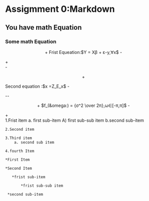 # Assigmment 0:Markdown
## You have math Equation
### Some math Equation
</p>
<p align ="center">
 +
 Frist Equeation:$Y = X&beta; + &epsilon;-y,&forall;x$
 - </p>
 + <div>
 - <p align ="center">
 + <div>
  Second equation :$x =Z_&Epsilon;_x$
  -</p>
  -- <p align ="center">
  + 
  $f_(&omega:) = {&sigma;^2 \over 2&pi;},&omega;&in;[-&pi;,&pi;]$
  - </p>
  + <div>
    1.Frist item a. first sub-item A) first sub-sub item b.second sub-item 

    2.Second item 

    3.Third item
        a. second sub item 

    4.fourth Item

    *First Item

    *Second Item
       
       *frist sub-item
           
           *frist sub-sub item

     *second sub-item       

